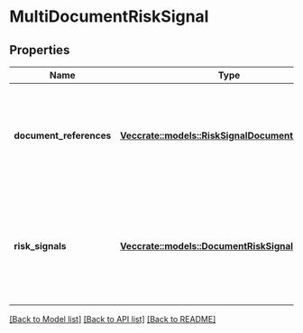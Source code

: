# MultiDocumentRiskSignal

## Properties

Name | Type | Description | Notes
------------ | ------------- | ------------- | -------------
**document_references** | [**Vec<crate::models::RiskSignalDocumentReference>**](RiskSignalDocumentReference.md) | Array of objects containing attributes that could indicate if a document is fraudulent | 
**risk_signals** | [**Vec<crate::models::DocumentRiskSignal>**](DocumentRiskSignal.md) | Array of attributes that indicate whether or not there is fraud risk with a set of documents | 

[[Back to Model list]](../README.md#documentation-for-models) [[Back to API list]](../README.md#documentation-for-api-endpoints) [[Back to README]](../README.md)


